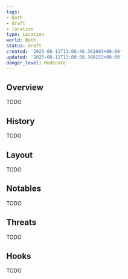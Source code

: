 ```yaml
---
tags:
- both
- draft
- location
type: Location
world: Both
status: draft
created: '2025-08-11T13:08:46.361003+00:00'
updated: '2025-08-11T13:08:50.398153+00:00'
danger_level: Moderate
---
```



## Overview

TODO
## History

TODO
## Layout

TODO
## Notables

TODO
## Threats

TODO
## Hooks

TODO
